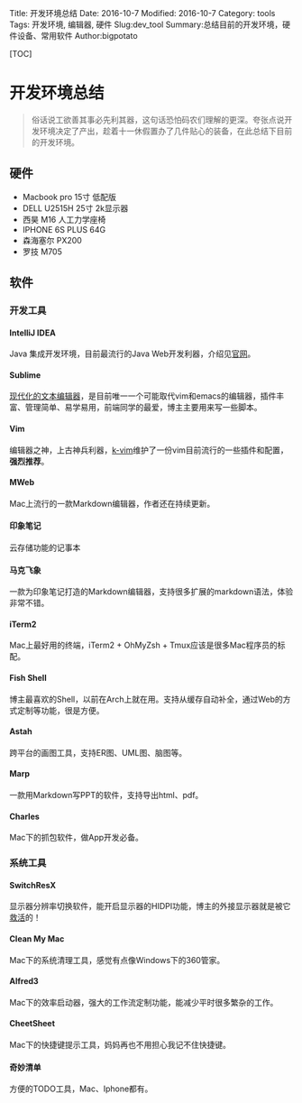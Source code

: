 Title: 开发环境总结
Date: 2016-10-7
Modified: 2016-10-7
Category: tools
Tags: 开发环境, 编辑器, 硬件
Slug:dev_tool
Summary:总结目前的开发环境，硬件设备、常用软件
Author:bigpotato

[TOC]

# 开发环境总结

>俗话说工欲善其事必先利其器，这句话恐怕码农们理解的更深。夸张点说开发环境决定了产出，趁着十一休假置办了几件贴心的装备，在此总结下目前的开发环境。

## 硬件
* Macbook pro 15寸 低配版
* DELL U2515H 25寸 2k显示器
* 西昊 M16 人工力学座椅
* IPHONE 6S PLUS 64G
* 森海塞尔 PX200
* 罗技 M705

## 软件

### 开发工具
#### IntelliJ IDEA
Java 集成开发环境，目前最流行的Java Web开发利器，介绍见[官网](https://www.jetbrains.com/idea/)。
#### Sublime
[现代化的文本编辑器](https://www.sublimetext.com/3)，是目前唯一一个可能取代vim和emacs的编辑器，插件丰富、管理简单、易学易用，前端同学的最爱，博主主要用来写一些脚本。
#### Vim
编辑器之神，上古神兵利器，[k-vim](https://github.com/wklken/k-vim)维护了一份vim目前流行的一些插件和配置，**强烈推荐**。
#### MWeb
Mac上流行的一款Markdown编辑器，作者还在持续更新。
#### 印象笔记
云存储功能的记事本
#### 马克飞象
一款为印象笔记打造的Markdown编辑器，支持很多扩展的markdown语法，体验非常不错。
#### iTerm2
Mac上最好用的终端，iTerm2 + OhMyZsh + Tmux应该是很多Mac程序员的标配。
#### Fish Shell
博主最喜欢的Shell，以前在Arch上就在用。支持从缓存自动补全，通过Web的方式定制等功能，很是方便。
#### Astah
跨平台的画图工具，支持ER图、UML图、脑图等。
#### Marp
一款用Markdown写PPT的软件，支持导出html、pdf。
#### Charles
Mac下的抓包软件，做App开发必备。


### 系统工具

#### SwitchResX
显示器分辨率切换软件，能开启显示器的HIDPI功能，博主的外接显示器就是被它[救活](https://www.zhihu.com/question/35300978)的！
#### Clean My Mac
Mac下的系统清理工具，感觉有点像Windows下的360管家。
#### Alfred3
Mac下的效率启动器，强大的工作流定制功能，能减少平时很多繁杂的工作。
#### CheetSheet
Mac下的快捷键提示工具，妈妈再也不用担心我记不住快捷键。
#### 奇妙清单
方便的TODO工具，Mac、Iphone都有。

